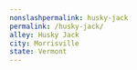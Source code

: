 ```yaml
---
﻿nonslashpermalink: husky-jack
permalink: /husky-jack/
alley: Husky Jack
city: Morrisville
state: Vermont
---
```

